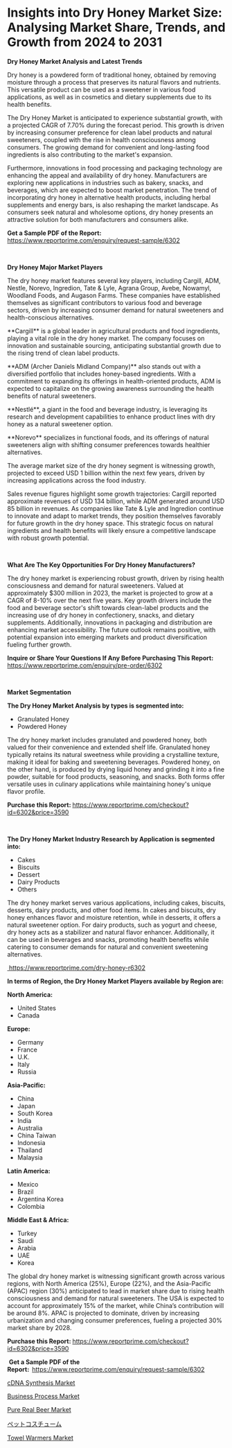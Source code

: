 <p><h1>Insights into Dry Honey Market Size: Analysing Market Share, Trends, and Growth from 2024 to 2031</h1></p><p><strong>Dry Honey Market Analysis and Latest Trends</strong></p>
<p><p>Dry honey is a powdered form of traditional honey, obtained by removing moisture through a process that preserves its natural flavors and nutrients. This versatile product can be used as a sweetener in various food applications, as well as in cosmetics and dietary supplements due to its health benefits. </p><p>The Dry Honey Market is anticipated to experience substantial growth, with a projected CAGR of 7.70% during the forecast period. This growth is driven by increasing consumer preference for clean label products and natural sweeteners, coupled with the rise in health consciousness among consumers. The growing demand for convenient and long-lasting food ingredients is also contributing to the market's expansion. </p><p>Furthermore, innovations in food processing and packaging technology are enhancing the appeal and availability of dry honey. Manufacturers are exploring new applications in industries such as bakery, snacks, and beverages, which are expected to boost market penetration. The trend of incorporating dry honey in alternative health products, including herbal supplements and energy bars, is also reshaping the market landscape. As consumers seek natural and wholesome options, dry honey presents an attractive solution for both manufacturers and consumers alike.</p></p>
<p><strong>Get a Sample PDF of the Report:&nbsp;</strong> <a href="https://www.reportprime.com/enquiry/request-sample/6302">https://www.reportprime.com/enquiry/request-sample/6302</a></p>
<p>&nbsp;</p>
<p><strong>Dry Honey Major Market Players</strong></p>
<p><p>The dry honey market features several key players, including Cargill, ADM, Nestle, Norevo, Ingredion, Tate & Lyle, Agrana Group, Avebe, Nowamyl, Woodland Foods, and Augason Farms. These companies have established themselves as significant contributors to various food and beverage sectors, driven by increasing consumer demand for natural sweeteners and health-conscious alternatives.</p><p>**Cargill** is a global leader in agricultural products and food ingredients, playing a vital role in the dry honey market. The company focuses on innovation and sustainable sourcing, anticipating substantial growth due to the rising trend of clean label products. </p><p>**ADM (Archer Daniels Midland Company)** also stands out with a diversified portfolio that includes honey-based ingredients. With a commitment to expanding its offerings in health-oriented products, ADM is expected to capitalize on the growing awareness surrounding the health benefits of natural sweeteners.</p><p>**Nestlé**, a giant in the food and beverage industry, is leveraging its research and development capabilities to enhance product lines with dry honey as a natural sweetener option. </p><p>**Norevo** specializes in functional foods, and its offerings of natural sweeteners align with shifting consumer preferences towards healthier alternatives. </p><p>The average market size of the dry honey segment is witnessing growth, projected to exceed USD 1 billion within the next few years, driven by increasing applications across the food industry.</p><p>Sales revenue figures highlight some growth trajectories: Cargill reported approximate revenues of USD 134 billion, while ADM generated around USD 85 billion in revenues. As companies like Tate & Lyle and Ingredion continue to innovate and adapt to market trends, they position themselves favorably for future growth in the dry honey space. This strategic focus on natural ingredients and health benefits will likely ensure a competitive landscape with robust growth potential.</p></p>
<p>&nbsp;</p>
<p><strong>What Are The Key Opportunities For Dry Honey Manufacturers?</strong></p>
<p><p>The dry honey market is experiencing robust growth, driven by rising health consciousness and demand for natural sweeteners. Valued at approximately $300 million in 2023, the market is projected to grow at a CAGR of 8-10% over the next five years. Key growth drivers include the food and beverage sector's shift towards clean-label products and the increasing use of dry honey in confectionery, snacks, and dietary supplements. Additionally, innovations in packaging and distribution are enhancing market accessibility. The future outlook remains positive, with potential expansion into emerging markets and product diversification fueling further growth.</p></p>
<p><strong>Inquire or Share Your Questions If Any Before Purchasing This Report:</strong> <a href="https://www.reportprime.com/enquiry/pre-order/6302">https://www.reportprime.com/enquiry/pre-order/6302</a></p>
<p>&nbsp;</p>
<p><strong>Market Segmentation</strong></p>
<p><strong>The Dry Honey Market Analysis by types is segmented into:</strong></p>
<p><ul><li>Granulated Honey</li><li>Powdered Honey</li></ul></p>
<p><p>The dry honey market includes granulated and powdered honey, both valued for their convenience and extended shelf life. Granulated honey typically retains its natural sweetness while providing a crystalline texture, making it ideal for baking and sweetening beverages. Powdered honey, on the other hand, is produced by drying liquid honey and grinding it into a fine powder, suitable for food products, seasoning, and snacks. Both forms offer versatile uses in culinary applications while maintaining honey's unique flavor profile.</p></p>
<p><strong>Purchase this Report:&nbsp;</strong><a href="https://www.reportprime.com/checkout?id=6302&price=3590">https://www.reportprime.com/checkout?id=6302&price=3590</a></p>
<p>&nbsp;</p>
<p><strong>The Dry Honey Market Industry Research by Application is segmented into:</strong></p>
<p><ul><li>Cakes</li><li>Biscuits</li><li>Dessert</li><li>Dairy Products</li><li>Others</li></ul></p>
<p><p>The dry honey market serves various applications, including cakes, biscuits, desserts, dairy products, and other food items. In cakes and biscuits, dry honey enhances flavor and moisture retention, while in desserts, it offers a natural sweetener option. For dairy products, such as yogurt and cheese, dry honey acts as a stabilizer and natural flavor enhancer. Additionally, it can be used in beverages and snacks, promoting health benefits while catering to consumer demands for natural and convenient sweetening alternatives.</p></p>
<p><a href="https://www.reportprime.com/dry-honey-r6302">&nbsp;https://www.reportprime.com/dry-honey-r6302</a></p>
<p><strong>In terms of Region, the Dry Honey Market Players available by Region are:</strong></p>
<p>
    <p> <strong> North America: </strong>
        <ul>
            <li>United States</li>
            <li>Canada</li>
        </ul>
        </p> 
    <p> <strong> Europe: </strong>
        <ul>
            <li>Germany</li>
            <li>France</li>
            <li>U.K.</li>
            <li>Italy</li>
            <li>Russia</li>
        </ul>
        </p> 
    <p> <strong> Asia-Pacific: </strong>
        <ul>
            <li>China</li>
            <li>Japan</li>
            <li>South Korea</li>
            <li>India</li>
            <li>Australia</li>
            <li>China Taiwan</li>
            <li>Indonesia</li>
            <li>Thailand</li>
            <li>Malaysia</li>
        </ul>
        </p> 
    <p> <strong> Latin America: </strong>
        <ul>
            <li>Mexico</li>
            <li>Brazil</li>
            <li>Argentina Korea</li>
            <li>Colombia</li>
        </ul>
        </p> 
    <p> <strong> Middle East & Africa: </strong>
        <ul>
            <li>Turkey</li>
            <li>Saudi</li>
            <li>Arabia</li>
            <li>UAE</li>
            <li>Korea</li>
        </ul>
    </p>
    </p>
<p><p>The global dry honey market is witnessing significant growth across various regions, with North America (25%), Europe (22%), and the Asia-Pacific (APAC) region (30%) anticipated to lead in market share due to rising health consciousness and demand for natural sweeteners. The USA is expected to account for approximately 15% of the market, while China’s contribution will be around 8%. APAC is projected to dominate, driven by increasing urbanization and changing consumer preferences, fueling a projected 30% market share by 2028.</p></p>
<p><strong>Purchase this Report: </strong><a href="https://www.reportprime.com/checkout?id=6302&price=3590">https://www.reportprime.com/checkout?id=6302&price=3590</a></p>
<p>&nbsp;<strong>Get a Sample PDF of the Report:&nbsp;&nbsp;</strong><a href="https://www.reportprime.com/enquiry/request-sample/6302">https://www.reportprime.com/enquiry/request-sample/6302</a></p>
<p><strong></strong></p>
<p><p><a href="https://medium.com/@amyjacobi/cdna-synthesis-market-essentials-key-market-players-demand-drivers-and-roi-potential-forecasted-ac91382f03ae">cDNA Synthesis Market</a></p><p><a href="https://medium.com/@othaleffler24/business-process-industry-analysis-report-its-market-size-share-trends-by-application-region-59ca59495a7b">Business Process Market</a></p><p><a href="https://issuu.com/reportprime-2/docs/pure-real-beer-market-size-2030.ppt_c26b5404df4049">Pure Real Beer Market</a></p><p><a href="https://medium.com/@lindakreitz2023/%E3%83%9A%E3%83%83%E3%83%88%E3%82%B3%E3%82%B9%E3%83%81%E3%83%A5%E3%83%BC%E3%83%A0%E5%B8%82%E5%A0%B4-%E5%B8%82%E5%A0%B4%E3%81%AE%E3%82%BB%E3%82%B0%E3%83%A1%E3%83%B3%E3%83%86%E3%83%BC%E3%82%B7%E3%83%A7%E3%83%B3-%E5%9C%B0%E7%90%86%E7%9A%84%E5%9C%B0%E5%9F%9F-2031%E5%B9%B4%E3%81%BE%E3%81%A7%E3%81%AE%E5%B8%82%E5%A0%B4%E4%BA%88%E6%B8%AC-fd1f41ac4c70">ペットコスチューム</a></p><p><a href="https://www.linkedin.com/pulse/how-regions-adapting-towel-warmers-market-global-trends-overview-fjzrc?trackingId=x3rMJoO%2FQkeo%2B0lsub%2BcOQ%3D%3D">Towel Warmers Market</a></p></p>